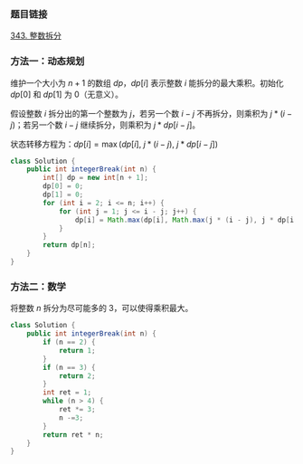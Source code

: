 ### 题目链接
[343. 整数拆分](https://leetcode.cn/problems/integer-break)

### 方法一：动态规划
维护一个大小为 $n + 1$ 的数组 $dp$，$dp[i]$ 表示整数 $i$ 能拆分的最大乘积。初始化 $dp[0]$ 和 $dp[1]$ 为 $0$（无意义）。

假设整数 $i$ 拆分出的第一个整数为 $j$，若另一个数 $i - j$ 不再拆分，则乘积为 $j * (i - j)$；若另一个数 $i - j$ 继续拆分，则乘积为 $j * dp[i - j]$。

状态转移方程为：$dp[i] = \max(dp[i], \ j * (i - j), \ j * dp[i - j])$

```Java
class Solution {
    public int integerBreak(int n) {
        int[] dp = new int[n + 1];
        dp[0] = 0;
        dp[1] = 0;
        for (int i = 2; i <= n; i++) {
            for (int j = 1; j <= i - j; j++) {
                dp[i] = Math.max(dp[i], Math.max(j * (i - j), j * dp[i - j]));
            }
        }
        return dp[n];
    }
}
```

### 方法二：数学
将整数 $n$ 拆分为尽可能多的 $3$，可以使得乘积最大。

```Java
class Solution {
    public int integerBreak(int n) {
        if (n == 2) {
            return 1;
        }
        if (n == 3) {
            return 2;
        }
        int ret = 1;
        while (n > 4) {
            ret *= 3;
            n -=3;
        }
        return ret * n;
    }
}
```